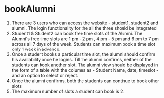 # bookAlumni



1) There are 3 users who can access the website - student1, student2 and alumni. The login functionality for the all the three should be integrated
2) Student1 & Student2 can book free time slots of the Alumni. The Alumni's free time slots are 1 pm - 2 pm , 4 pm - 5 pm and 6 pm to 7 pm across all 7 days of the week. Students can maximum book a time slot only 1 week in advance.
3) Once a student books a particular time slot, the alumni should confirm his availability once he logins. Till the alumni confirms, neither of the students can book another slot. The alumni view should be displayed in the form of a table with the columns as - Student Name, date, timeslot - and an option to select or reject.
4) Once the alumni confirms, both the students can continue to book other slots
5) The maximum number of slots a student can book is 2.
